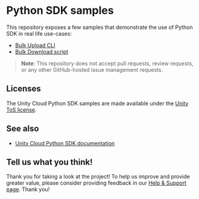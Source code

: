 # Python SDK samples

This repository exposes a few samples that demonstrate the use of Python SDK in real life use-cases:

- [Bulk Upload CLI](./bulk_upload_cli/README.md)
- [Bulk Download script](./bulk_download_script/README.md)

> **Note**: This repository does not accept pull requests, review requests, or any other GitHub-hosted issue management requests.

## Licenses

The Unity Cloud Python SDK samples are made available under the [Unity ToS license](./LICENSE.md).

## See also

- [Unity Cloud Python SDK documentation](https://docs.unity.com/cloud/en-us/asset-manager/python-sdk)

## Tell us what you think!

Thank you for taking a look at the project! To help us improve and provide greater value, please consider providing feedback in our [Help & Support page](https://cloud.unity.com/home/dashboard-support). Thank you!